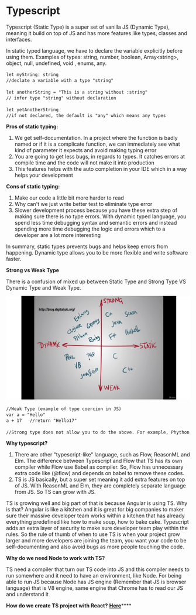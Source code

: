 # Typescript

Typescript \(Static Type\) is a super set of vanilla JS \(Dynamic Type\), meaning it build on top of JS and has more features like types, classes and interfaces.

In static typed language, we have to declare the variable explicitly before using them.  Examples of types: string, number, boolean, Array&lt;string&gt;, object, null, undefined, void , enums, any.

```
let myString: string     
//declate a variable with a type "string"

let anotherString = "This is a string without :string"  
// infer type "string" without declaration

let yetAnotherString     
//if not declared, the default is "any" which means any types
```

**Pros of static typing:**

1. We get self-documentation. In a project where the function is badly named or if it is a complicate function, we can immediately see what kind of parameter it expects and avoid making typing error
2. You are going to get less bugs, in regards to types. It catches errors at compile time and the code will not make it into production
3. This features helps with the auto completion in your IDE which in a way helps your development

**Cons of static typing:**

1. Make our code a little bit more harder to read
2. Why can't we just write better test to eliminate type error
3. Slower development process because you have these extra step of making sure there is no type errors. With dynamic typed language, you spend less time debugging syntax and semantic errors and instead spending more time debugging the logic and errors which to a developer are a lot more interesting

In summary, static types prevents bugs and helps keep errors from happening. Dynamic type allows you to be more flexible and write software faster.

**Strong vs Weak Type**

There is a confusion of mixed up between Static Type and Strong Type VS Dynamic Type and Weak Type.

![](../../.gitbook/assets/programming-language.jpg)

```
//Weak Type (example of type coercion in JS)
var a = "Hello"
a + 17   //return "Hello17"

//Strong type does not allow you to do the above. For example, Phython
```

**Why typescript?**

1. There are other "typescript-like" language, such as Flow, ReasonML and Elm. The difference between Typescript and Flow that TS has its own compiler while Flow use Babel as compiler. So, Flow has unnecessary extra code like \(@flow\) and depends on babel to remove these codes.
2. TS is JS basically, but a super set meaning it add extra features on top of JS. With ReasonML and Elm, they are completely separate language from JS. So TS can grow with JS.

TS is growing well and big part of that is because Angular is using TS. Why is that? Angular is like a kitchen and it is great for big companies to maker sure their massive developer team works within a kitchen that has already everything predefined like how to make soup, how to bake cake. Typescript adds an extra layer of security to make sure developer team play within the rules. So the rule of thumb of when to use TS is when your project grow larger and more developers are joining the team, you want your code to be self-documenting and also avoid bugs as more people touching the code.

**Why do we need Node to work with TS?**

TS need a compiler that turn our TS code into JS and this compiler needs to run somewhere and it need to have an environment, like Node. For being able to run JS because Node has JS engine \(Remember that JS is browser language\) that is V8 engine, same engine that Chrome has to read our JS and understand it

**How do we create TS project with React?** [**Here**](https://create-react-app.dev/docs/adding-typescript/)\*\*\*\*

